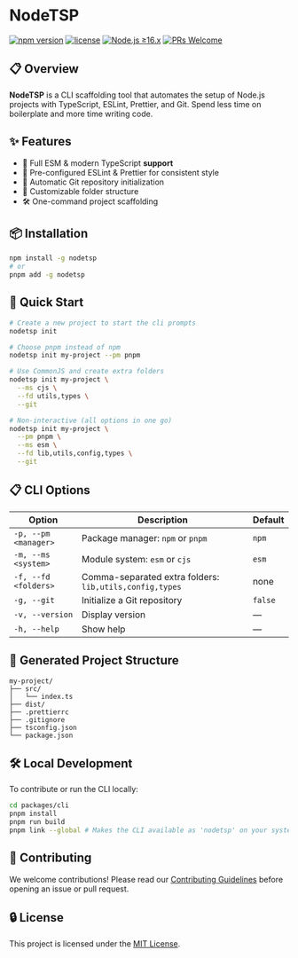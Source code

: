 # NodeTSP

[![npm version](https://img.shields.io/badge/version-1.0.0-green.svg?style=flat-square)](https://www.npmjs.com/package/nodetsp) [![license](https://img.shields.io/badge/license-MIT-blue.svg?style=flat-square)](LICENSE) [![Node.js ≥16.x](https://img.shields.io/badge/node-%3E=16.x-brightgreen.svg?style=flat-square)](https://nodejs.org/) [![PRs Welcome](https://img.shields.io/badge/PRs-welcome-brightgreen.svg?style=flat-square)](CONTRIBUTING.md)

## 📋 Overview

**NodeTSP** is a CLI scaffolding tool that automates the setup of Node.js projects with TypeScript, ESLint, Prettier, and Git. Spend less time on boilerplate and more time writing code.

## ✨ Features

- 🚀 Full ESM & modern TypeScript **support**
- 🧹 Pre-configured ESLint & Prettier for consistent style
- 🔄 Automatic Git repository initialization
- 📁 Customizable folder structure
- 🛠️ One-command project scaffolding

## 📦 Installation

```bash
npm install -g nodetsp
# or
pnpm add -g nodetsp
```

## 🚀 Quick Start

```bash
# Create a new project to start the cli prompts
nodetsp init

# Choose pnpm instead of npm
nodetsp init my-project --pm pnpm

# Use CommonJS and create extra folders
nodetsp init my-project \
  --ms cjs \
  --fd utils,types \
  --git

# Non-interactive (all options in one go)
nodetsp init my-project \
  --pm pnpm \
  --ms esm \
  --fd lib,utils,config,types \
  --git
```

## 📋 CLI Options

| Option               | Description                                             | Default |
| -------------------- | ------------------------------------------------------- | ------- |
| `-p, --pm <manager>` | Package manager: `npm` or `pnpm`                        | `npm`   |
| `-m, --ms <system>`  | Module system: `esm` or `cjs`                           | `esm`   |
| `-f, --fd <folders>` | Comma-separated extra folders: `lib,utils,config,types` | none    |
| `-g, --git`          | Initialize a Git repository                             | `false` |
| `-v, --version`      | Display version                                         | —       |
| `-h, --help`         | Show help                                               | —       |

## 📂 Generated Project Structure

```
my-project/
├── src/
│   └── index.ts
├── dist/
├── .prettierrc
├── .gitignore
├── tsconfig.json
└── package.json
```

## 🛠️ Local Development

To contribute or run the CLI locally:

```bash
cd packages/cli
pnpm install
pnpm run build
pnpm link --global # Makes the CLI available as 'nodetsp' on your system
```

## 👥 Contributing

We welcome contributions! Please read our [Contributing Guidelines](CONTRIBUTING.md) before opening an issue or pull request.

## 🔒 License

This project is licensed under the [MIT License](LICENSE).

